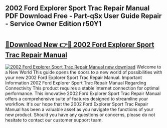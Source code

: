 ## 2002 Ford Explorer Sport Trac Repair Manual PDF Download Free - Part-qSx User Guide Repair - Service Owner Edition r50Y1

# <h2><a href="http://bc11418.oget.top/?id=2002+Ford+Explorer+Sport+Trac+Repair+Manual">🔗Download New 👉🔴 2002 Ford Explorer Sport Trac Repair Manual</a></h2>

[![2002 Ford Explorer Sport Trac Repair Manual new download](https://i.imgur.com/5g1atiW.png)](http://bc11418.oget.top/?id=2002+Ford+Explorer+Sport+Trac+Repair+Manual)
Welcome to a New World This guide opens the doors to a new world of possibilities with your new 2002 Ford Explorer Sport Trac Repair Manual. Important Information 2002 Ford Explorer Sport Trac Repair Manual Regarding Connectivity This product requires a stable internet connection for optimal performance. This innovative 2002 Ford Explorer Sport Trac Repair Manual offers a comprehensive suite of features designed to streamline your workflow. It's our hope that the 2002 Ford Explorer Sport Trac Repair Manual has been a valuable asset as you navigate the functions of your new product. Should you have any questions or concerns, please do not hesitate to contact our customer support team.
